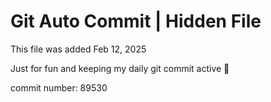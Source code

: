 # Git Auto Commit | Hidden File

This file was added Feb 12, 2025

Just for fun and keeping my daily git commit active 🤪

commit number: 89530
